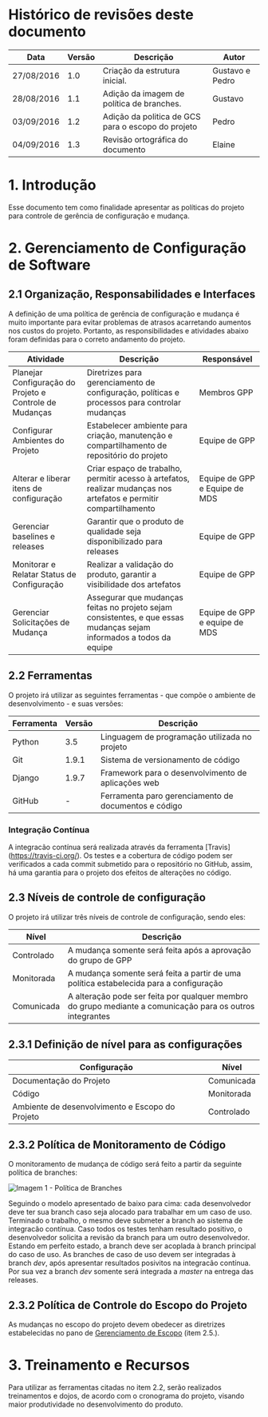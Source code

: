 # Histórico de revisões deste documento

|Data|Versão|Descrição|Autor|
|----|------|---------|-------|
|27/08/2016|1.0|Criação da estrutura inicial.|Gustavo e Pedro|
|28/08/2016|1.1|Adição da imagem de política de branches.|Gustavo|
|03/09/2016|1.2|Adição da politica de GCS para o escopo do projeto|Pedro|
|04/09/2016|1.3|Revisão ortográfica do documento|Elaine|

# 1. Introdução

Esse documento tem como finalidade apresentar as políticas do projeto para controle de gerência de configuração e mudança.

# 2. Gerenciamento de Configuração de Software

## 2.1 Organização, Responsabilidades e Interfaces

A definição de uma política de gerência de configuração e mudança é muito importante para evitar problemas de atrasos acarretando aumentos nos custos do projeto. Portanto, as responsibilidades e atividades abaixo foram definidas para o correto andamento do projeto.

|Atividade|Descrição|Responsável|
|---------|---------|-----------|
Planejar Configuração do Projeto e Controle de Mudanças|Diretrizes para gerenciamento de configuração, políticas e processos para controlar mudanças| Membros GPP
Configurar Ambientes do Projeto|Estabelecer ambiente para criação, manutenção e compartilhamento de repositório do projeto|Equipe de GPP
Alterar e liberar itens de configuração| Criar espaço de trabalho, permitir acesso à artefatos, realizar mudanças nos artefatos e permitir compartilhamento|Equipe de GPP e Equipe de MDS
Gerenciar baselines e releases|	Garantir que o produto de qualidade seja disponibilizado para releases| Equipe de GPP
Monitorar e Relatar Status de Configuração |Realizar a validação do produto, garantir a visibilidade dos artefatos|Equipe de GPP
Gerenciar Solicitações de Mudança |Assegurar que mudanças feitas no projeto sejam consistentes, e que essas mudanças sejam informados a todos da equipe| Equipe de GPP e equipe de MDS 

## 2.2 Ferramentas

O projeto irá utilizar as seguintes ferramentas - que compõe o ambiente de desenvolvimento - e suas versões:

|Ferramenta|Versão|Descrição|
|----------|------|---------|
|Python    |3.5   | Linguagem de programação utilizada no projeto |
|Git       |1.9.1 | Sistema de versionamento de código |
|Django    |1.9.7 | Framework para o desenvolvimento de aplicações web |
|GitHub    | - | Ferramenta paro gerenciamento de documentos e código|



### Integração Contínua

A integracão contínua será realizada através da ferramenta [Travis] (https://travis-ci.org/). Os testes e a cobertura de código podem ser verificados a cada commit submetido para o repositório no GitHub, assim, há uma garantia para o projeto dos efeitos de alterações no código.

## 2.3 Níveis de controle de configuração 

O projeto irá utilizar três níveis de controle de configuração, sendo eles:

|Nível|Descrição|
|-----|-------|
|Controlado|A mudança somente será feita após a aprovação do grupo de GPP|
|Monitorada|A mudança somente será feita a partir de uma política estabelecida para a configuração|
|Comunicada|A alteração pode ser feita por qualquer membro do grupo mediante a comunicação para os outros integrantes|

## 2.3.1 Definição de nível para as configurações

|Configuração|Nível|
|------------|-----|
|Documentação do Projeto|Comunicada|
|Código|Monitorada|
|Ambiente de desenvolvimento e Escopo do Projeto|Controlado|

## 2.3.2 Política de Monitoramento de Código

O monitoramento de mudança de código será feito a partir da seguinte política de branches:

![Imagem 1 - Política de Branches](https://raw.githubusercontent.com/wiki/fga-gpp-mds/2016.2-Time05-SalasFGA/img/politicadebranches.png "Imagem 1 - Política de Branches")

Seguindo o modelo apresentado de baixo para cima: cada desenvolvedor deve ter sua branch caso seja alocado para trabalhar em um caso de uso. Terminado o trabalho, o mesmo deve submeter a branch ao sistema de integracão contínua. Caso todos os testes tenham resultado positivo, o desenvolvedor solicita a revisão da branch para um outro desenvolvedor. Estando em perfeito estado, a branch deve ser acoplada à branch principal do caso de uso. As branches de caso de uso devem ser integradas à branch _dev_, após apresentar resultados posivitos na integracão contínua. Por sua vez a branch _dev_ somente será integrada a _master_ na entrega das releases.

## 2.3.2 Política de Controle do Escopo do Projeto
As mudanças no escopo do projeto devem obedecer as diretrizes estabelecidas no pano de [Gerenciamento de Escopo](https://github.com/fga-gpp-mds/2016.2-SAS_FGA/wiki/Gerenciamento-de-Escopo) (item 2.5.).

# 3. Treinamento e Recursos
Para utilizar as ferramentas citadas no item 2.2, serão realizados treinamentos e dojos, de acordo com o cronograma do projeto, visando maior produtividade no desenvolvimento do produto.

